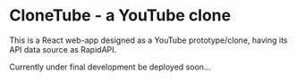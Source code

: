 # CloneTube - a YouTube clone
This is a React web-app designed as a YouTube prototype/clone, having its API data source as RapidAPI. 

Currently under final development be deployed soon...
